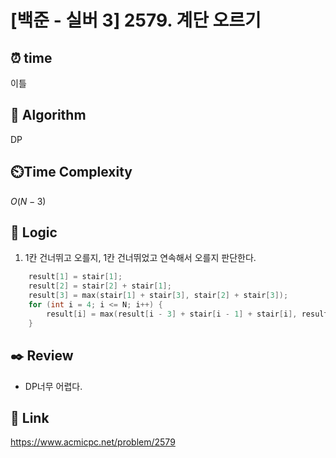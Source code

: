 # [백준 - 실버 3] 2579. 계단 오르기
 
## ⏰  **time**
이틀

## :pushpin: **Algorithm**
DP

## ⏲️**Time Complexity**
$O(N -3)$

## :round_pushpin: **Logic**
1. 1칸 건너뛰고 오를지, 1칸 건너뛰었고 연속해서 오를지 판단한다.
```cpp
	result[1] = stair[1];
	result[2] = stair[2] + stair[1];
	result[3] = max(stair[1] + stair[3], stair[2] + stair[3]);
	for (int i = 4; i <= N; i++) {
		result[i] = max(result[i - 3] + stair[i - 1] + stair[i], result[i - 2] + stair[i]);
	}
```

## :black_nib: **Review**
- DP너무 어렵다.
## 📡 Link
https://www.acmicpc.net/problem/2579
